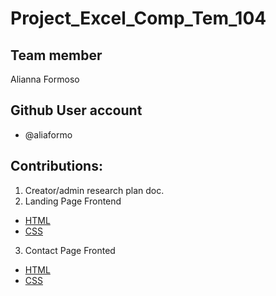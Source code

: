 # Project_Excel_Comp_Tem_104

## Team member
Alianna Formoso

## Github User account
* @aliaformo

## Contributions:

1. Creator/admin research plan doc.
2. Landing Page Frontend 
* [HTML](https://github.com/zuri-training/Excel_comp_Team-104/blob/main/LandingPage.html)
* [CSS](https://github.com/zuri-training/Excel_comp_Team-104/blob/main/LandingPage.css)

3. Contact Page Fronted
* [HTML](https://github.com/zuri-training/Excel_comp_Team-104/blob/main/ContactPage.html)
* [CSS](https://github.com/zuri-training/Excel_comp_Team-104/blob/main/contactStyles.css)